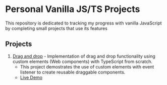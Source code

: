 # Personal Vanilla JS/TS Projects

This repository is dedicated to tracking my progress with vanilla JavaScript by completing small projects that use its features

## Projects
1. [Drag and drop](https://github.com/MonkiG/VanillaJsProjects/tree/main/drag-and-drop) - Implementation of drag and drop functionality using custom elements (Web components) with TypeScript from scratch.
    - This project demostrates the use of custom elements with event listener to create reusable draggable components.
    - [Live Demo](https://github.com/MonkiG/VanillaJsProjects)